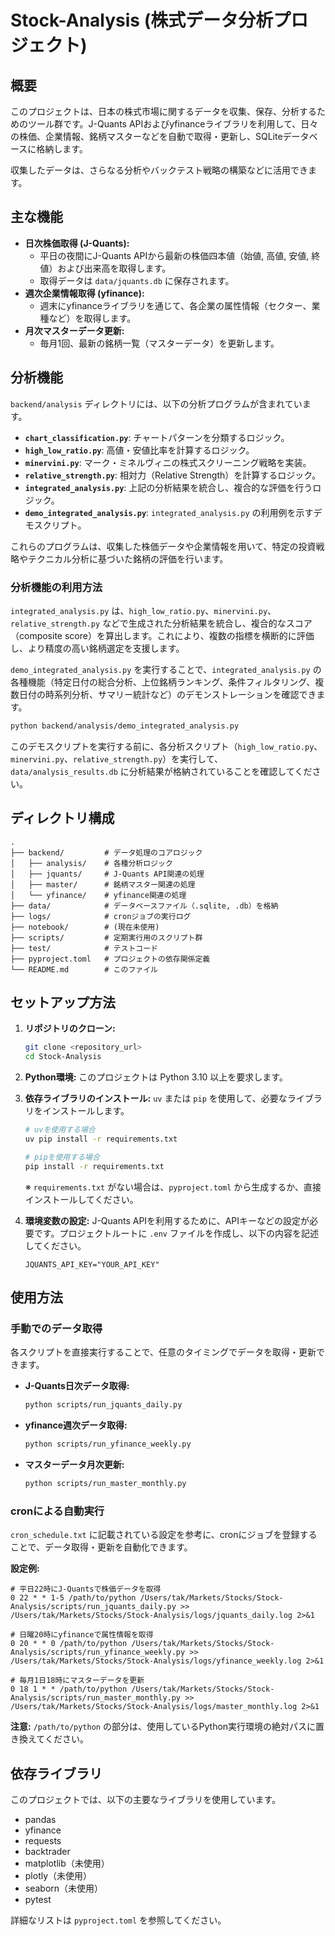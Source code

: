 # Stock-Analysis (株式データ分析プロジェクト)

## 概要

このプロジェクトは、日本の株式市場に関するデータを収集、保存、分析するためのツール群です。J-Quants APIおよびyfinanceライブラリを利用して、日々の株価、企業情報、銘柄マスターなどを自動で取得・更新し、SQLiteデータベースに格納します。

収集したデータは、さらなる分析やバックテスト戦略の構築などに活用できます。

## 主な機能

*   **日次株価取得 (J-Quants):**
    *   平日の夜間にJ-Quants APIから最新の株価四本値（始値, 高値, 安値, 終値）および出来高を取得します。
    *   取得データは `data/jquants.db` に保存されます。
*   **週次企業情報取得 (yfinance):**
    *   週末にyfinanceライブラリを通じて、各企業の属性情報（セクター、業種など）を取得します。
*   **月次マスターデータ更新:**
    *   毎月1回、最新の銘柄一覧（マスターデータ）を更新します。

## 分析機能

`backend/analysis` ディレクトリには、以下の分析プログラムが含まれています。

*   **`chart_classification.py`**: チャートパターンを分類するロジック。
*   **`high_low_ratio.py`**: 高値・安値比率を計算するロジック。
*   **`minervini.py`**: マーク・ミネルヴィニの株式スクリーニング戦略を実装。
*   **`relative_strength.py`**: 相対力（Relative Strength）を計算するロジック。
*   **`integrated_analysis.py`**: 上記の分析結果を統合し、複合的な評価を行うロジック。
*   **`demo_integrated_analysis.py`**: `integrated_analysis.py` の利用例を示すデモスクリプト。

これらのプログラムは、収集した株価データや企業情報を用いて、特定の投資戦略やテクニカル分析に基づいた銘柄の評価を行います。

### 分析機能の利用方法

`integrated_analysis.py` は、`high_low_ratio.py`、`minervini.py`、`relative_strength.py` などで生成された分析結果を統合し、複合的なスコア（composite score）を算出します。これにより、複数の指標を横断的に評価し、より精度の高い銘柄選定を支援します。

`demo_integrated_analysis.py` を実行することで、`integrated_analysis.py` の各種機能（特定日付の総合分析、上位銘柄ランキング、条件フィルタリング、複数日付の時系列分析、サマリー統計など）のデモンストレーションを確認できます。

```bash
python backend/analysis/demo_integrated_analysis.py
```

このデモスクリプトを実行する前に、各分析スクリプト（`high_low_ratio.py`、`minervini.py`、`relative_strength.py`）を実行して、`data/analysis_results.db` に分析結果が格納されていることを確認してください。

## ディレクトリ構成

```
.
├── backend/         # データ処理のコアロジック
│   ├── analysis/    # 各種分析ロジック
│   ├── jquants/     # J-Quants API関連の処理
│   ├── master/      # 銘柄マスター関連の処理
│   └── yfinance/    # yfinance関連の処理
├── data/            # データベースファイル（.sqlite, .db）を格納
├── logs/            # cronジョブの実行ログ
├── notebook/        # (現在未使用)
├── scripts/         # 定期実行用のスクリプト群
├── test/            # テストコード
├── pyproject.toml   # プロジェクトの依存関係定義
└── README.md        # このファイル
```

## セットアップ方法

1.  **リポジトリのクローン:**
    ```bash
    git clone <repository_url>
    cd Stock-Analysis
    ```

2.  **Python環境:**
    このプロジェクトは Python 3.10 以上を要求します。

3.  **依存ライブラリのインストール:**
    `uv` または `pip` を使用して、必要なライブラリをインストールします。
    ```bash
    # uvを使用する場合
    uv pip install -r requirements.txt

    # pipを使用する場合
    pip install -r requirements.txt
    ```
    ※ `requirements.txt` がない場合は、`pyproject.toml` から生成するか、直接インストールしてください。

4.  **環境変数の設定:**
    J-Quants APIを利用するために、APIキーなどの設定が必要です。プロジェクトルートに `.env` ファイルを作成し、以下の内容を記述してください。
    ```
    JQUANTS_API_KEY="YOUR_API_KEY"
    ```

## 使用方法

### 手動でのデータ取得

各スクリプトを直接実行することで、任意のタイミングでデータを取得・更新できます。

*   **J-Quants日次データ取得:**
    ```bash
    python scripts/run_jquants_daily.py
    ```
*   **yfinance週次データ取得:**
    ```bash
    python scripts/run_yfinance_weekly.py
    ```
*   **マスターデータ月次更新:**
    ```bash
    python scripts/run_master_monthly.py
    ```

### cronによる自動実行

`cron_schedule.txt` に記載されている設定を参考に、cronにジョブを登録することで、データ取得・更新を自動化できます。

**設定例:**
```crontab
# 平日22時にJ-Quantsで株価データを取得
0 22 * * 1-5 /path/to/python /Users/tak/Markets/Stocks/Stock-Analysis/scripts/run_jquants_daily.py >> /Users/tak/Markets/Stocks/Stock-Analysis/logs/jquants_daily.log 2>&1

# 日曜20時にyfinanceで属性情報を取得
0 20 * * 0 /path/to/python /Users/tak/Markets/Stocks/Stock-Analysis/scripts/run_yfinance_weekly.py >> /Users/tak/Markets/Stocks/Stock-Analysis/logs/yfinance_weekly.log 2>&1

# 毎月1日18時にマスターデータを更新
0 18 1 * * /path/to/python /Users/tak/Markets/Stocks/Stock-Analysis/scripts/run_master_monthly.py >> /Users/tak/Markets/Stocks/Stock-Analysis/logs/master_monthly.log 2>&1
```
**注意:** `/path/to/python` の部分は、使用しているPython実行環境の絶対パスに置き換えてください。

## 依存ライブラリ

このプロジェクトでは、以下の主要なライブラリを使用しています。

*   pandas
*   yfinance
*   requests
*   backtrader
*   matplotlib（未使用）
*   plotly（未使用）
*   seaborn（未使用）
*   pytest

詳細なリストは `pyproject.toml` を参照してください。
